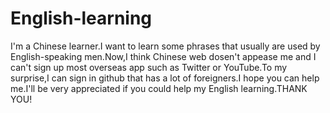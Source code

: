 # English-learning
I'm a Chinese learner.I want to learn some phrases that usually are used by English-speaking men.Now,I think Chinese web dosen't appease me and I can't sign up most overseas app such as Twitter or YouTube.To my surprise,I can sign in github that has a lot of foreigners.I hope you can help me.I'll be very appreciated if you could help my English learning.THANK YOU!
